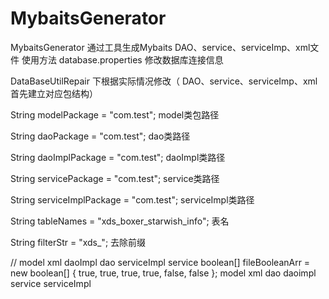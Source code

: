 # MybaitsGenerator
MybaitsGenerator
通过工具生成Mybaits DAO、service、serviceImp、xml文件
使用方法
database.properties 修改数据库连接信息

DataBaseUtilRepair  下根据实际情况修改（ DAO、service、serviceImp、xml 首先建立对应包结构）

String modelPackage = "com.test";    model类包路径

String daoPackage = "com.test";      dao类路径

String daoImplPackage = "com.test";  daoImpl类路径

String servicePackage = "com.test";  service类路径

String serviceImplPackage = "com.test"; serviceImpl类路径

String tableNames = "xds_boxer_starwish_info"; 表名

String filterStr = "xds_"; 去除前缀 

// model xml daoImpl dao serviceImpl service
boolean[] fileBooleanArr = new boolean[] { true, true, true, true, false, false };
                                           model  xml   dao  daoimpl service serviceImpl
                                         
                                         

   
   
